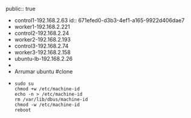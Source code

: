 public:: true

- control1-192.168.2.63
  id:: 671efed0-d3b3-4ef1-a165-9922d406dae7
- worker1-192.168.2.221
- control2-192.168.2.24
- worker2-192.168.2.193
- control3-192.168.2.74
- worker3-192.168.2.158
- ubuntu-lb-192.168.2.26
-
- Arrumar ubuntu #clone
- ```
  sudo su
  chmod +w /etc/machine-id
  echo -n > /etc/machine-id
  rm /var/lib/dbus/machine-id
  chmod -w /etc/machine-id
  reboot
  ```